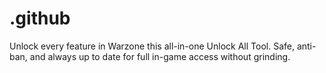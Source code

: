 # .github
Unlock every feature in Warzone this all-in-one Unlock All Tool. Safe, anti-ban, and always up to date for full in-game access without grinding.
